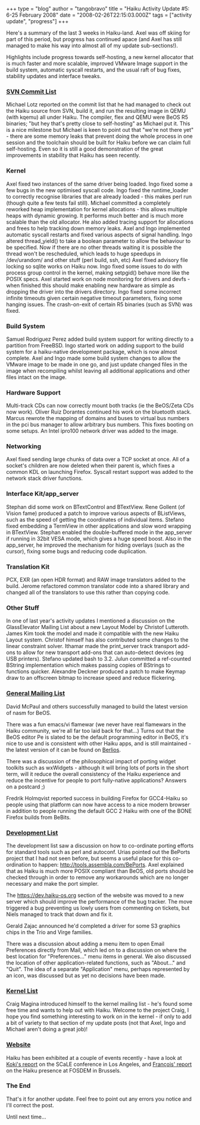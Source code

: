 +++
type = "blog"
author = "tangobravo"
title = "Haiku Activity Update #5: 6-25 February 2008"
date = "2008-02-26T22:15:03.000Z"
tags = ["activity update", "progress"]
+++

Here's a summary of the last 3 weeks in Haiku-land. Axel was off skiing for part of this period, but progress has continued apace (and Axel has still managed to make his way into almost all of my update sub-sections!).

Highlights include progress towards self-hosting, a new kernel allocator that is much faster and more scalable, improved VMware Image support in the build system, automatic syscall restarts, and the usual raft of bug fixes, stability updates and interface tweaks.

<!--break-->

<h3><a href="https://lists.berlios.de/pipermail/haiku-commits/">SVN Commit List</a></h3>

Michael Lotz reported on the commit list that he had managed to check out the Haiku source from SVN, build it, and run the resulting image in QEMU (with kqemu) all under Haiku. The compiler, flex and QEMU were BeOS R5 binaries; "but hey that's pretty close to self-hosting" as Michael put it. This is a nice milestone but Michael is keen to point out that "we're not there yet" - there are some memory leaks that prevent doing the whole process in one session and the toolchain should be built for Haiku before we can claim full self-hosting. Even so it is still a good demonstration of the great improvements in stability that Haiku has seen recently.

<h3 class="icon-app">Kernel</h3>
Axel fixed two instances of the same driver being loaded.
Ingo fixed some a few bugs in the new optimised syscall code.
Ingo fixed the runtime_loader to correctly recognise libraries that are already loaded - this makes perl run (though quite a few tests fail still).
Michael committed a completely reworked heap implementation for kernel allocations - this allows multiple heaps with dynamic growing. It performs much better and is much more scalable than the old allocator. He also added tracing support for allocations and frees to help tracking down memory leaks.
Axel and Ingo implemented automatic syscall restarts and fixed various aspects of signal handling.
Ingo altered thread_yield() to take a boolean parameter to allow the behaviour to be specified. Now if there are no other threads waiting it is possible the thread won't be rescheduled, which leads to huge speedups in /dev/urandom/ and other stuff (perl build, ssh, etc)
Axel fixed advisory file locking so sqlite works on Haiku now.
Ingo fixed some issues to do with process group control in the kernel, making setpgid() behave more like the POSIX specs.
Axel started work on node monitoring for drivers and devfs - when finished this should make enabling new hardware as simple as dropping the driver into the drivers directory.
Ingo fixed some incorrect infinite timeouts given certain negative timeout parameters, fixing some hanging issues.
The crash-on-exit of certain R5 binaries (such as SVN) was fixed.

<h3 class="icon-app">Build System</h3>
Samuel Rodriguez Perez added build system support for writing directly to a partition from FreeBSD.
Ingo started work on adding support to the build system for a haiku-native development package, which is now almost complete.
Axel and Ingo made some build system changes to allow the VMware image to be made in one go, and just update changed files in the image when recompiling whilst leaving all additional applications and other files intact on the image.

<h3 class="icon-app">Hardware Support</h3>
Multi-track CDs can now correctly mount both tracks (ie the BeOS/Zeta CDs now work).
Oliver Ruiz Dorantes continued his work on the bluetooth stack.
Marcus rewrote the mapping of domains and buses to virtual bus numbers in the pci bus manager to allow arbitrary bus numbers. This fixes booting on some setups.
An Intel ipro100 network driver was added to the image.

<h3 class="icon-app">Networking</h3>
Axel fixed sending large chunks of data over a TCP socket at once.
All of a socket's children are now deleted when their parent is, which fixes a common KDL on launching Firefox.
Syscall restart support was added to the network stack driver functions.

<h3 class="icon-app">Interface Kit/app_server</h3>
Stephan did some work on BTextControl and BTextView.
Rene Gollent (of Vision fame) produced a patch to improve various aspects of BListViews, such as the speed of getting the coordinates of individual items.
Stefano fixed embedding a TermView in other applications and slow word wrapping in BTextView.
Stephan enabled the double-buffered mode in the app_server if running in 32bit VESA mode, which gives a huge speed boost. Also in the app_server, he improved the mechanism for hiding overlays (such as the cursor), fixing some bugs and reducing code duplication.

<h3 class="icon-app">Translation Kit</h3>
PCX, EXR (an open HDR format) and RAW image translators added to the build.
Jerome refactored common translator code into a shared library and changed all of the translators to use this rather than copying code.

<h3 class="icon-app">Other Stuff</h3>
In one of last year's activity updates I mentioned a discussion on the GlassElevator Mailing List about a new Layout Model by Christof Lutteroth. James Kim took the model and made it compatible with the new Haiku Layout system. Christof himself has also contributed some changes to the linear constraint solver.
Ithamar made the print_server track transport add-ons to allow for new transport add-ons that can auto-detect devices (eg USB printers).
Stefano updated bash to 3.2.
Julun committed a ref-counted BString implementation which makes passing copies of BStrings to functions quicker.
Alexandre Deckner produced a patch to make Keymap draw to an offscreen bitmap to increase speed and reduce flickering.

<h3><a href="https://www.freelists.org/archives/openbeos/">General Mailing List</a></h3>
David McPaul and others successfully managed to build the latest version of nasm for BeOS.

There was a fun emacs/vi flamewar (we never have real flamewars in the Haiku community, we're all far too laid back for that...) Turns out that the BeOS editor Pe is slated to be the default programming editor in BeOS, it's nice to use and is consistent with other Haiku apps, and is still maintained - the latest version of it can be found on <a href="http://developer.berlios.de/projects/pe-editor/">Berlios</a>.

There was a discussion of the philosophical impact of porting widget toolkits such as wxWidgets - although it will bring lots of ports in the short term, will it reduce the overall consistency of the Haiku experience and reduce the incentive for people to port fully-native applications? Answers on a postcard ;)

Fredrik Holmqvist reported success in building Firefox for GCC4-Haiku so people using that platform can now have access to a nice modern browser in addition to people running the default GCC 2 Haiku with one of the BONE Firefox builds from BeBits.

<h3><a href="https://www.freelists.org/archives/haiku-development/">Development List</a></h3>
The development list saw a discussion on how to co-ordinate porting efforts for standard tools such as perl and autoconf. Urias pointed out the BePorts project that I had not seen before, but seems a useful place for this co-ordination to happen: <a href="http://tools.assembla.com/BePorts">http://tools.assembla.com/BePorts</a>. Axel explained that as Haiku is much more POSIX compliant than BeOS, old ports should be checked through in order to remove any workarounds which are no longer necessary and make the port simpler.

The <a href="https://dev.haiku-os.org">https://dev.haiku-os.org</a> section of the website was moved to a new server which should improve the performance of the bug tracker. The move triggered a bug preventing us lowly users from commenting on tickets, but Niels managed to track that down and fix it.

Gerald Zajac announced he'd completed a driver for some S3 graphics chips in the Trio and Virge families.

There was a discussion about adding a menu item to open Email Preferences directly from Mail, which led on to a discussion on where the best location for "Preferences..." menu items in general. We also discussed the location of other application-related functions, such as "About..." and "Quit". The idea of a separate "Application" menu, perhaps represented by an icon, was discussed but as yet no decisions have been made.

<h3><a href="http://sourceforge.net/mailarchive/forum.php?forum_name=open-beos-kernel-devel">Kernel List</a></h3>
Craig Magina introduced himself to the kernel mailing list - he's found some free time and wants to help out with Haiku. Welcome to the project Craig, I hope you find something interesting to work on in the kernel - if only to add a bit of variety to that section of my update posts (not that Axel, Ingo and Michael aren't doing a great job)!

<h3><a href="http://www.haiku-os.org">Website</a></h3>
Haiku has been exhibited at a couple of events recently - have a look at <a href="/blog/koki/2008-02-11/haiku_at_scale_6x_overall_impressions">Koki's report</a> on the SCaLE conference in Los Angeles, and <a href="/blog/mmu_man/2008-02-25/hello_from_fosdem">François' report</a> on the Haiku presence at FOSDEM in Brussels.

<h3>The End</h3>
That's it for another update. Feel free to point out any errors you notice and I'll correct the post.

Until next time...